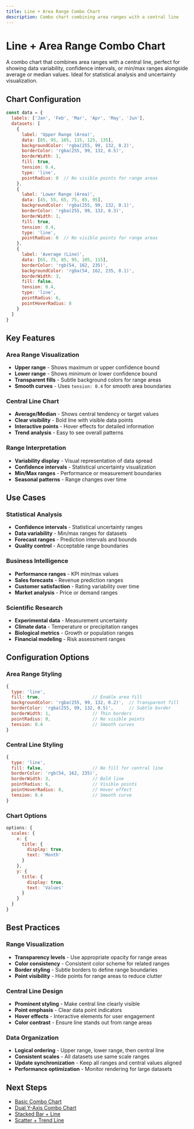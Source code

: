 ```yaml
---
title: Line + Area Range Combo Chart
description: Combo chart combining area ranges with a central line
---
```


# Line + Area Range Combo Chart

A combo chart that combines area ranges with a central line, perfect for showing data variability, confidence intervals, or min/max ranges alongside average or median values. Ideal for statistical analysis and uncertainty visualization.

<script setup>
import LineAreaRangeComboChartExample from '../components/LineAreaRangeComboChartExample.vue'
</script>

<LineAreaRangeComboChartExample />

## Chart Configuration

```javascript
const data = {
  labels: ['Jan', 'Feb', 'Mar', 'Apr', 'May', 'Jun'],
  datasets: [
    {
      label: 'Upper Range (Area)',
      data: [85, 95, 105, 115, 125, 135],
      backgroundColor: 'rgba(255, 99, 132, 0.2)',
      borderColor: 'rgba(255, 99, 132, 0.5)',
      borderWidth: 1,
      fill: true,
      tension: 0.4,
      type: 'line',
      pointRadius: 0  // No visible points for range areas
    },
    {
      label: 'Lower Range (Area)',
      data: [45, 55, 65, 75, 85, 95],
      backgroundColor: 'rgba(255, 99, 132, 0.1)',
      borderColor: 'rgba(255, 99, 132, 0.3)',
      borderWidth: 1,
      fill: true,
      tension: 0.4,
      type: 'line',
      pointRadius: 0  // No visible points for range areas
    },
    {
      label: 'Average (Line)',
      data: [65, 75, 85, 95, 105, 115],
      borderColor: 'rgb(54, 162, 235)',
      backgroundColor: 'rgba(54, 162, 235, 0.1)',
      borderWidth: 3,
      fill: false,
      tension: 0.4,
      type: 'line',
      pointRadius: 6,
      pointHoverRadius: 8
    }
  ]
}
```

## Key Features

### **Area Range Visualization**
- **Upper range** - Shows maximum or upper confidence bound
- **Lower range** - Shows minimum or lower confidence bound
- **Transparent fills** - Subtle background colors for range areas
- **Smooth curves** - Uses `tension: 0.4` for smooth area boundaries

### **Central Line Chart**
- **Average/Median** - Shows central tendency or target values
- **Clear visibility** - Bold line with visible data points
- **Interactive points** - Hover effects for detailed information
- **Trend analysis** - Easy to see overall patterns

### **Range Interpretation**
- **Variability display** - Visual representation of data spread
- **Confidence intervals** - Statistical uncertainty visualization
- **Min/Max ranges** - Performance or measurement boundaries
- **Seasonal patterns** - Range changes over time

## Use Cases

### **Statistical Analysis**
- **Confidence intervals** - Statistical uncertainty ranges
- **Data variability** - Min/max ranges for datasets
- **Forecast ranges** - Prediction intervals and bounds
- **Quality control** - Acceptable range boundaries

### **Business Intelligence**
- **Performance ranges** - KPI min/max values
- **Sales forecasts** - Revenue prediction ranges
- **Customer satisfaction** - Rating variability over time
- **Market analysis** - Price or demand ranges

### **Scientific Research**
- **Experimental data** - Measurement uncertainty
- **Climate data** - Temperature or precipitation ranges
- **Biological metrics** - Growth or population ranges
- **Financial modeling** - Risk assessment ranges

## Configuration Options

### **Area Range Styling**
```javascript
{
  type: 'line',
  fill: true,                    // Enable area fill
  backgroundColor: 'rgba(255, 99, 132, 0.2)',  // Transparent fill
  borderColor: 'rgba(255, 99, 132, 0.5)',      // Subtle border
  borderWidth: 1,                // Thin borders
  pointRadius: 0,                // No visible points
  tension: 0.4                   // Smooth curves
}
```

### **Central Line Styling**
```javascript
{
  type: 'line',
  fill: false,                   // No fill for central line
  borderColor: 'rgb(54, 162, 235)',
  borderWidth: 3,                // Bold line
  pointRadius: 6,                // Visible points
  pointHoverRadius: 8,           // Hover effect
  tension: 0.4                   // Smooth curve
}
```

### **Chart Options**
```javascript
options: {
  scales: {
    x: {
      title: {
        display: true,
        text: 'Month'
      }
    },
    y: {
      title: {
        display: true,
        text: 'Values'
      }
    }
  }
}
```

## Best Practices

### **Range Visualization**
- **Transparency levels** - Use appropriate opacity for range areas
- **Color consistency** - Consistent color scheme for related ranges
- **Border styling** - Subtle borders to define range boundaries
- **Point visibility** - Hide points for range areas to reduce clutter

### **Central Line Design**
- **Prominent styling** - Make central line clearly visible
- **Point emphasis** - Clear data point indicators
- **Hover effects** - Interactive elements for user engagement
- **Color contrast** - Ensure line stands out from range areas

### **Data Organization**
- **Logical ordering** - Upper range, lower range, then central line
- **Consistent scales** - All datasets use same scale ranges
- **Update synchronization** - Keep all ranges and central values aligned
- **Performance optimization** - Monitor rendering for large datasets

## Next Steps

- [Basic Combo Chart](/chartjs/combo-charts/)
- [Dual Y-Axis Combo Chart](/chartjs/combo-charts/dual-y-axis)
- [Stacked Bar + Line](/chartjs/combo-charts/stacked-bar-line)
- [Scatter + Trend Line](/chartjs/combo-charts/scatter-trend-line)
